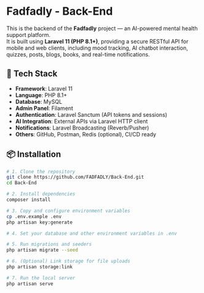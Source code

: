 # Fadfadly - Back-End

This is the backend of the **Fadfadly** project — an AI-powered mental health support platform.  
It is built using **Laravel 11 (PHP 8.1+)**, providing a secure RESTful API for mobile and web clients, including mood tracking, AI chatbot interaction, quizzes, posts, blogs, books, and real-time notifications.

## 🚀 Tech Stack

- **Framework**: Laravel 11
- **Language**: PHP 8.1+
- **Database**: MySQL
- **Admin Panel**: Filament
- **Authentication**: Laravel Sanctum (API tokens and sessions)
- **AI Integration**: External APIs via Laravel HTTP client
- **Notifications**: Laravel Broadcasting (Reverb/Pusher)
- **Others**: GitHub, Postman, Redis (optional), CI/CD ready

## 📦 Installation

```bash
# 1. Clone the repository
git clone https://github.com/FADFADLY/Back-End.git
cd Back-End

# 2. Install dependencies
composer install

# 3. Copy and configure environment variables
cp .env.example .env
php artisan key:generate

# 4. Set your database and other environment variables in .env

# 5. Run migrations and seeders
php artisan migrate --seed

# 6. (Optional) Link storage for file uploads
php artisan storage:link

# 7. Run the local server
php artisan serve
